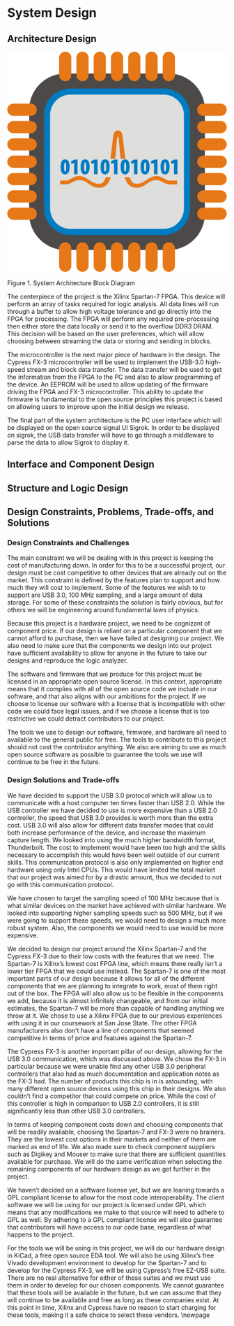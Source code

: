 # System Design #

## Architecture Design ##

<!-- [Describe a general architectural solution for your system.  This section must include textual description accompanied with diagrams.] -->

![System Architecture](images/architecture.png)

Figure 1. System Architecture Block Diagram

The centerpiece of the project is the Xilinx Spartan-7 FPGA. This device will perform an array of tasks required for logic analysis. All data lines will run through a buffer to allow high voltage tolerance and go directly into the FPGA for processing. The FPGA will perform any required pre-processing then either store the data locally or send it to the overflow DDR3 DRAM. This decision will be based on the user preferences, which will allow choosing between streaming the data or storing and sending in blocks.

The microcontroller is the next major piece of hardware in the design. The Cypress FX-3 microcontroller will be used to implement the USB-3.0 high-speed stream and block data transfer. The data transfer will be used to get the information from the FPGA to the PC and also to allow programming of the device. An EEPROM will be used to allow updating of the firmware driving the FPGA and FX-3 microcontroller. This ability to update the firmware is fundamental to the open source principles this project is based on allowing users to improve upon the initial design we release.

The final part of the system architecture is the PC user interface which will be displayed on the open source signal UI Sigrok. In order to be displayed on sigrok, the USB data transfer will have to go through a middleware to parse the data to allow Sigrok to display it.

## Interface and Component Design ##

<!-- [Draw the actual component diagram with textual description. This section must include textual description accompanied with diagrams] -->

## Structure and Logic Design ##

<!-- [Present the detailed structure and logic design for your hardware/software components and processes. This section must include textual description accompanied with diagrams. If scientific or mathematical fundamentals are used for your project algorithm, specify what kind of formula or theory has been applied.] -->

## Design Constraints, Problems, Trade-offs, and Solutions ##

### Design Constraints and Challenges ###

<!-- [Present your design constraints in different perspectives, such as economic, resources, society and environment, hardware/software, mathematical/scientific theories and safety and reliability.] -->

The main constraint we will be dealing with in this project is keeping the cost of manufacturing down. In order for this to be a successful project, our design must be cost competitive to other devices that are already out on the market. This constraint is defined by the features plan to support and how much they will cost to implement. Some of the features we wish to to support are USB 3.0, 100 MHz sampling, and a large amount of data storage. For some of these constraints the solution is fairly obvious, but for others we will be engineering around fundamental laws of physics.

Because this project is a hardware project, we need to be cognizant of component price. If our design is reliant on a particular component that we cannot afford to purchase, then we have failed at designing our project. We also need to make sure that the components we design into our project have sufficient availability to allow for anyone in the future to take our designs and reproduce the logic analyzer.

The software and firmware that we produce for this project must be licensed in an appropriate open source license. In this context, appropriate means that it complies with all of the open source code we include in our software, and that also aligns with our ambitions for the project. If we choose to license our software with a license that is incompatible with other code we could face legal issues, and if we choose a license that is too restrictive we could detract contributors to our project.

The tools we use to design our software, firmware, and hardware all need to available to the general public for free. The tools to contribute to this project should not cost the contributor anything. We also are aiming to use as much open source software as possible to guarantee the tools we use will continue to be free in the future.


### Design Solutions and Trade-offs ###

<!-- [Document your approaches to cope with the given constraints. Present your design trade-off decisions and solution selections to deal with these constraints and problems and challenges.] -->

We have decided to support the USB 3.0 protocol which will allow us to communicate with a host computer ten times faster than USB 2.0. While the USB controller we have decided to use is more expensive than a USB 2.0 controller, the speed that USB 3.0 provides is worth more than the extra cost. USB 3.0 will also allow for different data transfer modes that could both increase performance of the device, and increase the maximum capture length. We looked into using the much higher bandwidth format, Thunderbolt. The cost to implement would have been too high and the skills necessary to accomplish this would have been well outside of our current skills. This communication protocol is also only implemented on higher end hardware using only Intel CPUs. This would have limited the total market that our project was aimed for by a drastic amount, thus we decided to not go with this communication protocol.

We have chosen to target the sampling speed of 100 MHz because that is what similar devices on the market have achieved with similar hardware. We looked into supporting higher sampling speeds such as 500 MHz, but if we were going to support these speeds, we would need to design a much more robust system. Also, the components we would need to use would be more expensive.

We decided to design our project around the Xilinx Spartan-7 and the Cypress FX-3 due to their low costs with the features that we need. The Spartan-7 is Xilinx’s lowest cost FPGA line, which means there really isn’t a lower tier FPGA that we could use instead. The Spartan-7 is one of the most important parts of our design because it allows for all of the different components that we are planning to integrate to work, most of them right out of the box. The FPGA will also allow us to be flexible in the components we add, because it is almost infinitely changeable, and from our initial estimates, the Spartan-7 will be more than capable of handling anything we throw at it. We chose to use a Xilinx FPGA due to our previous experiences with using it in our coursework at San Jose State. The other FPGA manufacturers also don’t have a line of components that seemed competitive in terms of price and features against the Spartan-7.

The Cypress FX-3 is another important pillar of our design, allowing for the USB 3.0 communication, which was discussed above. We chose the FX-3 in particular because we were unable find any other USB 3.0 peripheral controllers that also had as much documentation and application notes as the FX-3 had. The number of products this chip is in is astounding, with many different open source devices using this chip in their designs. We also couldn’t find a competitor that could compete on price. While the cost of this controller is high in comparison to USB 2.0 controllers, it is still significantly less than other USB 3.0 controllers.

In terms of keeping component costs down and choosing components that will be readily available, choosing the Spartan-7 and FX-3 were no brainers. They are the lowest cost options in their markets and neither of them are marked as end of life. We also made sure to check component suppliers such as Digikey and Mouser to make sure that there are sufficient quantities available for purchase. We will do the same verification when selecting the remaining components of our hardware design as we get further in the project.

We haven’t decided on a software license yet, but we are leaning towards a GPL compliant license to allow for the most code interoperability. The client software we will be using for our project is licensed under GPL which means that any modifications we make to that source will need to adhere to GPL as well. By adhering to a GPL compliant license we will also guarantee that contributors will have access to our code base, regardless of what happens to the project.

For the tools we will be using in this project, we will do our hardware design in KiCad, a free open source EDA tool. We will also be using Xilinx’s free Vivado development environment to develop for the Spartan-7 and to develop for the Cypress FX-3, we will be using Cypress’s free EZ-USB suite. There are no real alternative for either of these suites and we must use them in order to develop for our chosen components. We cannot guarantee that these tools will be available in the future, but we can assume that they will continue to be available and free as long as these companies exist. At this point in time, Xilinx and Cypress have no reason to start charging for these tools, making it a safe choice to select these vendors.
\newpage